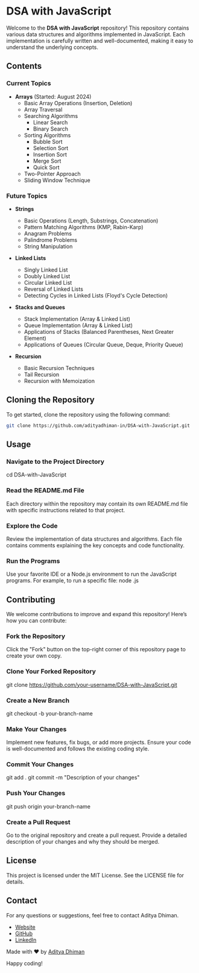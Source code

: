 # DSA with JavaScript

Welcome to the **DSA with JavaScript** repository! This repository contains various data structures and algorithms implemented in JavaScript. Each implementation is carefully written and well-documented, making it easy to understand the underlying concepts.

## Contents

### Current Topics

- **Arrays** (Started: August 2024)
  - Basic Array Operations (Insertion, Deletion)
  - Array Traversal
  - Searching Algorithms
    - Linear Search
    - Binary Search
  - Sorting Algorithms
    - Bubble Sort
    - Selection Sort
    - Insertion Sort
    - Merge Sort
    - Quick Sort
  - Two-Pointer Approach
  - Sliding Window Technique

### Future Topics

- **Strings**
  - Basic Operations (Length, Substrings, Concatenation)
  - Pattern Matching Algorithms (KMP, Rabin-Karp)
  - Anagram Problems
  - Palindrome Problems
  - String Manipulation
- **Linked Lists**

  - Singly Linked List
  - Doubly Linked List
  - Circular Linked List
  - Reversal of Linked Lists
  - Detecting Cycles in Linked Lists (Floyd's Cycle Detection)

- **Stacks and Queues**

  - Stack Implementation (Array & Linked List)
  - Queue Implementation (Array & Linked List)
  - Applications of Stacks (Balanced Parentheses, Next Greater Element)
  - Applications of Queues (Circular Queue, Deque, Priority Queue)

- **Recursion**
  - Basic Recursion Techniques
  - Tail Recursion
  - Recursion with Memoization

## Cloning the Repository

To get started, clone the repository using the following command:

```bash
git clone https://github.com/adityadhiman-in/DSA-with-JavaScript.git
```

## Usage

### Navigate to the Project Directory

cd DSA-with-JavaScript

### Read the README.md File

Each directory within the repository may contain its own README.md file with specific instructions related to that project.

### Explore the Code

Review the implementation of data structures and algorithms. Each file contains comments explaining the key concepts and code functionality.

### Run the Programs

Use your favorite IDE or a Node.js environment to run the JavaScript programs. For example, to run a specific file:
node <filename>.js

## Contributing

We welcome contributions to improve and expand this repository! Here’s how you can contribute:

### Fork the Repository

Click the "Fork" button on the top-right corner of this repository page to create your own copy.

### Clone Your Forked Repository

git clone https://github.com/your-username/DSA-with-JavaScript.git

### Create a New Branch

git checkout -b your-branch-name

### Make Your Changes

Implement new features, fix bugs, or add more projects. Ensure your code is well-documented and follows the existing coding style.

### Commit Your Changes

git add .
git commit -m "Description of your changes"

### Push Your Changes

git push origin your-branch-name

### Create a Pull Request

Go to the original repository and create a pull request. Provide a detailed description of your changes and why they should be merged.

## License

This project is licensed under the MIT License. See the LICENSE file for details.

## Contact

For any questions or suggestions, feel free to contact Aditya Dhiman.

- [Website](https://adityadhiman.in)
- [GitHub](https://github.com/adityadhiman-in)
- [LinkedIn](https://www.linkedin.com/in/adityadhiman-in)

Made with ❤️ by [Aditya Dhiman](https://adityadhiman.in)

Happy coding!

